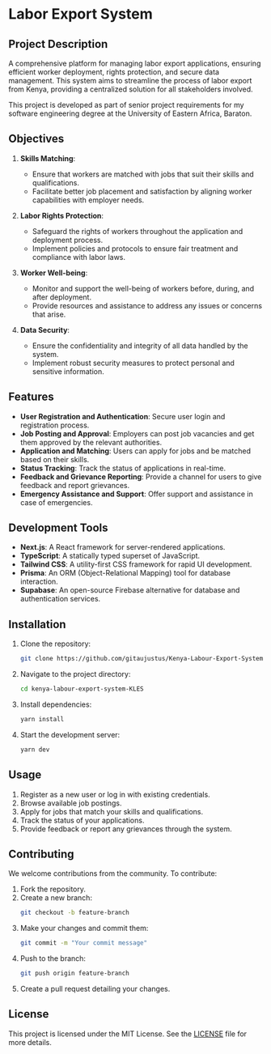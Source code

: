 # Labor Export System

## Project Description

A comprehensive platform for managing labor export applications, ensuring efficient worker deployment, rights protection, and secure data management. This system aims to streamline the process of labor export from Kenya, providing a centralized solution for all stakeholders involved.

This project is developed as part of senior project requirements for my software engineering degree at the University of Eastern Africa, Baraton.

## Objectives

1. **Skills Matching**: 
    - Ensure that workers are matched with jobs that suit their skills and qualifications.
    - Facilitate better job placement and satisfaction by aligning worker capabilities with employer needs.

2. **Labor Rights Protection**: 
    - Safeguard the rights of workers throughout the application and deployment process.
    - Implement policies and protocols to ensure fair treatment and compliance with labor laws.

3. **Worker Well-being**: 
    - Monitor and support the well-being of workers before, during, and after deployment.
    - Provide resources and assistance to address any issues or concerns that arise.

4. **Data Security**: 
    - Ensure the confidentiality and integrity of all data handled by the system.
    - Implement robust security measures to protect personal and sensitive information.

## Features

- **User Registration and Authentication**: Secure user login and registration process.
- **Job Posting and Approval**: Employers can post job vacancies and get them approved by the relevant authorities.
- **Application and Matching**: Users can apply for jobs and be matched based on their skills.
- **Status Tracking**: Track the status of applications in real-time.
- **Feedback and Grievance Reporting**: Provide a channel for users to give feedback and report grievances.
- **Emergency Assistance and Support**: Offer support and assistance in case of emergencies.

## Development Tools

- **Next.js**: A React framework for server-rendered applications.
- **TypeScript**: A statically typed superset of JavaScript.
- **Tailwind CSS**: A utility-first CSS framework for rapid UI development.
- **Prisma**: An ORM (Object-Relational Mapping) tool for database interaction.
- **Supabase**: An open-source Firebase alternative for database and authentication services.

## Installation

1. Clone the repository:
    ```bash
    git clone https://github.com/gitaujustus/Kenya-Labour-Export-System-KLES-.git
    ```
2. Navigate to the project directory:
    ```bash
    cd kenya-labour-export-system-KLES
    ```
3. Install dependencies:
    ```bash
    yarn install
    ```
4. Start the development server:
    ```bash
    yarn dev
    ```

## Usage

1. Register as a new user or log in with existing credentials.
2. Browse available job postings.
3. Apply for jobs that match your skills and qualifications.
4. Track the status of your applications.
5. Provide feedback or report any grievances through the system.

## Contributing

We welcome contributions from the community. To contribute:

1. Fork the repository.
2. Create a new branch:
    ```bash
    git checkout -b feature-branch
    ```
3. Make your changes and commit them:
    ```bash
    git commit -m "Your commit message"
    ```
4. Push to the branch:
    ```bash
    git push origin feature-branch
    ```
5. Create a pull request detailing your changes.

## License

This project is licensed under the MIT License. See the [LICENSE](https://mit-license.org/) file for more details.



<!-- This is a [Next.js](https://nextjs.org/) project bootstrapped with [`create-next-app`](https://github.com/vercel/next.js/tree/canary/packages/create-next-app).

## Getting Started

First, run the development server:

```bash
npm run dev
# or
yarn dev
# or
pnpm dev
# or
bun dev
```

Open [http://localhost:3000](http://localhost:3000) with your browser to see the result.

You can start editing the page by modifying `app/page.js`. The page auto-updates as you edit the file.

This project uses [`next/font`](https://nextjs.org/docs/basic-features/font-optimization) to automatically optimize and load Inter, a custom Google Font.

## Learn More

To learn more about Next.js, take a look at the following resources:

- [Next.js Documentation](https://nextjs.org/docs) - learn about Next.js features and API.
- [Learn Next.js](https://nextjs.org/learn) - an interactive Next.js tutorial.

You can check out [the Next.js GitHub repository](https://github.com/vercel/next.js/) - your feedback and contributions are welcome!

## Deploy on Vercel

The easiest way to deploy your Next.js app is to use the [Vercel Platform](https://vercel.com/new?utm_medium=default-template&filter=next.js&utm_source=create-next-app&utm_campaign=create-next-app-readme) from the creators of Next.js.

Check out our [Next.js deployment documentation](https://nextjs.org/docs/deployment) for more details. -->
